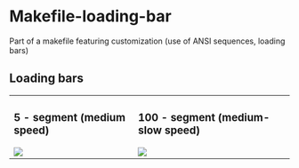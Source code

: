 # Makefile-loading-bar
Part of a makefile featuring customization (use of ANSI sequences, loading bars)

## Loading bars
<table>
  <tr>
    <td>
      <h3>5 - segment (medium speed)</h3>
      <img src="https://github.com/Mattei-Giovanni/Makefile-custom/blob/main/Loading-bars/5-seg-med/5-seg-med.gif">
    </td>
    <td>
      <h3>100 - segment (medium-slow speed)</h3>
      <img src="https://github.com/Mattei-Giovanni/Makefile-custom/blob/main/Loading-bars/100-seg-med/100-seg-med.gif">
    </td>
  </tr>
</table>
